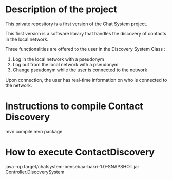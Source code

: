 # Description of the project
This private repository is a first version of the Chat System project. 

This first version is a software library that handles the discovery of contacts in the local network. 

Three functionalities are offered to the user in the Discovery System Class :
1. Log in the local network with a pseudonym
2. Log out from the local network with a pseudonym
3. Change pseudonym while the user is connected to the network

Upon connection, the user has real-time information on who is connected to the network.

# Instructions to compile Contact Discovery
mvn compile
mvn package

# How to execute ContactDiscovery
java -cp target/chatsystem-bensebaa-bakri-1.0-SNAPSHOT.jar Controller.DiscoverySystem
